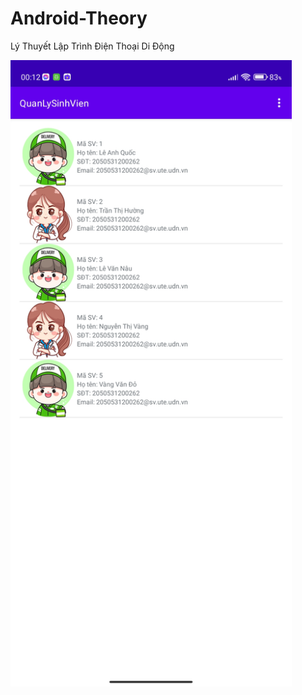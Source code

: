 # Android-Theory
Lý Thuyết Lập Trình Điện Thoại Di Động

<img src="assets/scrshot.jpg" width="450">
